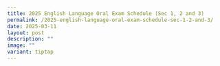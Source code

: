 ```yaml
---
title: 2025 English Language Oral Exam Schedule (Sec 1, 2 and 3)
permalink: /2025-english-language-oral-exam-schedule-sec-1-2-and-3/
date: 2025-03-11
layout: post
description: ""
image: ""
variant: tiptap
---
```

